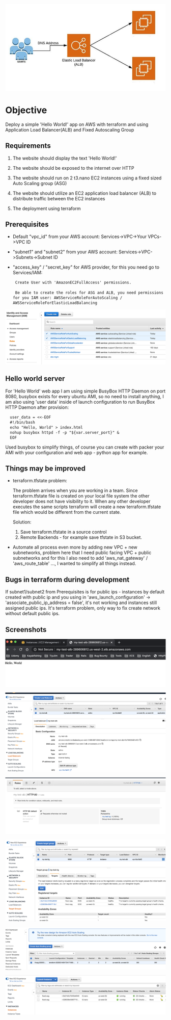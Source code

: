 ![alb-architecture](images/alb_pic.png)

# Objective

Deploy a simple 'Hello World!' app on AWS with terraform and using Application Load Balancer(ALB) and Fixed Autoscaling Group

## Requirements

1. The website should display the text 'Hello World!'

2. The website should be exposed to the internet over HTTP

3. The website should run on 2 t3.nano EC2 instances using a fixed sized Auto Scaling group (ASG)

4. The website should utilize an EC2 application load balancer (ALB) to distribute traffic between the EC2 instances

5. The deployment using terraform


## Prerequisites

* Default "vpc_id" from your AWS account: Services->VPC->Your VPCs->VPC ID

* "subnet1" and "subnet2" from your AWS account: Services->VPC->Subnets->Subnet ID

*  "access_key" / "secret_key" for AWS provider, for this you need go to Services/IAM:
  
        Create User with 'AmazonEC2FullAccess' permissions.
  
		Be able to create the roles for ASG and ALB, you need permissions for you IAM user: AWSServiceRoleForAutoScaling / AWSServiceRoleForElasticLoadBalancing


![roles](images/1.png)

## Hello world server

For 'Hello World' web app I am using simple BusyBox HTTP Daemon on port 8080, busybox exists for every ubuntu AMI, so no need to install anything, I am also using 'user data' inside of launch configuration to run BusyBox HTTP Daemon after provision:

	  user_data = <<-EOF
	  #!/bin/bash
	  echo "Hello, World" > index.html
	  nohup busybox httpd -f -p "${var.server_port}" &
	  EOF

Used busybox to simplify things, of course you can create with packer your AMI with your configuration and web app - python app for example.

## Things may be improved

* terraform.tfstate problem:
  
  The problem arrives when you are working in a team. Since terraform.tfstate file is created on your local file system the other developer does not have visibility to it. When any other developer executes the same scripts terraform will create a new terraform.tfstate file which would be different from the current state.

  Solution:
  1. Save terraform.tfstate in a source control
  2. Remote Backends - for example save tfstate in S3 bucket.

* Automate all process even more by adding new VPC + new subnetworks, problem here that I need public facing VPC + public subnetworks and for this I also need to add 'aws_nat_gateway' / 'aws_route_table' ..., I wanted to simplify all things instead.

## Bugs in terraform during development 

If subnet1/subnet2 from Prerequisites is for public ips - instances by default created with public ip and you using in 'aws_launch_configuration' -> 'associate_public_ip_address = false', it's not working and instances still assigned public ips.
It's terraform problem, only way to fix create network without default public ips.

## Screenshots

![hello-world](images/8.png)

![alb](images/2.png)

![alb_rules](images/4.png)

![target-group](images/5.png)

![asg](images/6.png)

![ec2](images/7.png)



